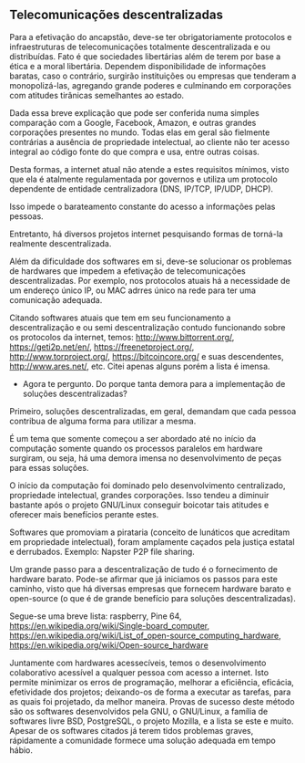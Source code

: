 ## Telecomunicações descentralizadas

Para a efetivação do ancapstão, deve-se ter obrigatoriamente protocolos e infraestruturas de telecomunicações totalmente descentralizada e ou distribuídas.
Fato é que sociedades libertárias além de terem por base a ética e a moral libertária. Dependem disponibilidade de informações baratas, caso o contrário, surgirão instituições ou empresas que tenderam a monopolizá-las, agregando grande poderes e culminando em corporações com atitudes tirânicas semelhantes ao estado.

Dada essa breve explicação que pode ser conferida numa simples comparação com a Google, Facebook, Amazon, e outras grandes corporações presentes no mundo. Todas elas em geral são fielmente contrárias a ausência de propriedade intelectual, ao cliente não ter acesso integral ao código fonte do que compra e usa, entre outras coisas.

Desta formas, a internet atual não atende a estes requisitos mínimos, visto que ela é atalmente regulamentada por governos e utiliza um protocolo dependente de entidade centralizadora (DNS, IP/TCP, IP/UDP, DHCP).

Isso impede o barateamento constante do acesso a informações pelas pessoas.

Entretanto, há diversos projetos internet pesquisando formas de torná-la realmente descentralizada.

Além da dificuldade dos softwares em si, deve-se solucionar os problemas de hardwares que impedem a efetivação de telecomunicações descentralizadas.
Por exemplo, nos protocolos atuais há a necessidade de um endereço único IP, ou MAC adrres único na rede para ter uma comunicação adequada.

Citando softwares atuais que tem em seu funcionamento a descentralização e ou semi descentralização contudo funcionando sobre os protocolos da internet, temos: http://www.bittorrent.org/, https://geti2p.net/en/, https://freenetproject.org/, http://www.torproject.org/, https://bitcoincore.org/ e suas descendentes, http://www.ares.net/, etc. Citei apenas alguns porém a lista é imensa.

- Agora te pergunto. Do porque tanta demora para a implementação de soluções descentralizadas?

Primeiro, soluções descentralizadas, em geral, demandam que cada pessoa contribua de alguma forma para utilizar a mesma.

É um tema que somente começou a ser abordado até no início da computação somente quando os processos paralelos em hardware surgiram, ou seja, há uma demora imensa no desenvolvimento de peças para essas soluções.

O início da computação foi dominado pelo desenvolvimento centralizado, propriedade intelectual, grandes corporações. Isso tendeu a diminuir bastante após o projeto GNU/Linux conseguir boicotar tais atitudes e oferecer mais benefícios perante estes.

Softwares que promoviam a pirataria (conceito de lunáticos que acreditam em propriedade intelectual), foram amplamente caçados pela justiça estatal e derrubados. Exemplo: Napster P2P file sharing.

Um grande passo para a descentralização de tudo é o fornecimento de hardware barato. Pode-se afirmar que já iniciamos os passos para este caminho, visto que há diversas empresas que fornecem hardware barato e open-source (o que é de grande benefício para soluções descentralizadas).

Segue-se uma breve lista: raspberry, Pine 64, https://en.wikipedia.org/wiki/Single-board_computer, https://en.wikipedia.org/wiki/List_of_open-source_computing_hardware, https://en.wikipedia.org/wiki/Open-source_hardware

Juntamente com hardwares acessecíveis, temos o desenvolvimento colaborativo acessível a qualquer pessoa com acesso a internet. Isto permite minimizar os erros de programação, melhorar a eficiência, eficácia, efetividade dos projetos; deixando-os de forma a executar as tarefas, para as quais foi projetado, da melhor maneira.
Provas de sucesso deste método são os softwares desenvolvidos pela GNU, o GNU/Linux, a família de softwares livre BSD, PostgreSQL, o projeto Mozilla, e a lista se este e muito. Apesar de os softwares citados já terem tidos problemas graves, rápidamente a comunidade formece uma solução adequada em tempo hábio.
